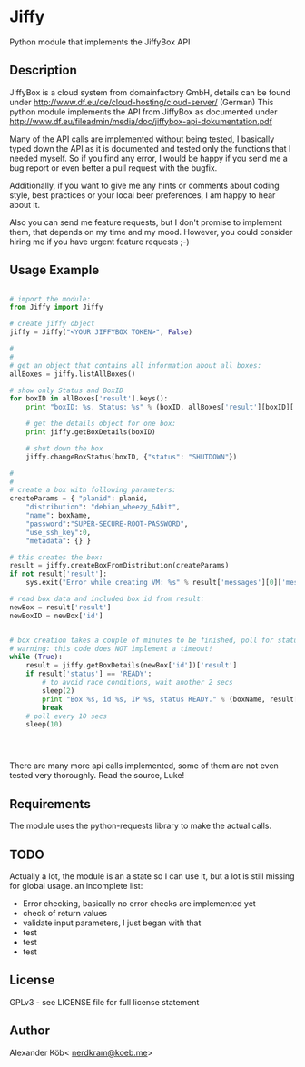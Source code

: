 # Jiffy  

Python module that implements the JiffyBox API

## Description

JiffyBox is a cloud system from domainfactory GmbH, details can be found under http://www.df.eu/de/cloud-hosting/cloud-server/ (German)
This python module implements the API from JiffyBox as documented under http://www.df.eu/fileadmin/media/doc/jiffybox-api-dokumentation.pdf

Many of the API calls are implemented without being tested, I basically typed down the API as it is documented and tested only the functions that I needed myself. So if you find any error, I would be happy if you send me a bug report or even better a pull request with the bugfix.

Additionally, if you want to give me any hints or comments about coding style, best practices or your local beer preferences, I am happy to hear about it.

Also you can send me feature requests, but I don't promise to implement them, that depends on my time and my mood. However, you could consider hiring me if you have urgent feature requests ;-)


## Usage Example

```python

# import the module:
from Jiffy import Jiffy

# create jiffy object
jiffy = Jiffy("<YOUR JIFFYBOX TOKEN>", False)

#
#
# get an object that contains all information about all boxes:    
allBoxes = jiffy.listAllBoxes()

# show only Status and BoxID
for boxID in allBoxes['result'].keys():
    print "boxID: %s, Status: %s" % (boxID, allBoxes['result'][boxID]['status'])

    # get the details object for one box:
    print jiffy.getBoxDetails(boxID)

    # shut down the box
    jiffy.changeBoxStatus(boxID, {"status": "SHUTDOWN"})

#
# 
# create a box with following parameters:
createParams = { "planid": planid,
    "distribution": "debian_wheezy_64bit",
    "name": boxName,
    "password":"SUPER-SECURE-ROOT-PASSWORD",
    "use_ssh_key":0,
    "metadata": {} }

# this creates the box:
result = jiffy.createBoxFromDistribution(createParams)
if not result['result']:
    sys.exit("Error while creating VM: %s" % result['messages'][0]['message'])

# read box data and included box id from result:
newBox = result['result']
newBoxID = newBox['id']


# box creation takes a couple of minutes to be finished, poll for status 'READY'.
# warning: this code does NOT implement a timeout!
while (True):
    result = jiffy.getBoxDetails(newBox['id'])['result']
    if result['status'] == 'READY':
        # to avoid race conditions, wait another 2 secs
        sleep(2)
        print "Box %s, id %s, IP %s, status READY." % (boxName, result['id'], result['ips']['public'][0])
        break
    # poll every 10 secs
    sleep(10)





```

There are many more api calls implemented, some of them are not even tested very thoroughly. Read the source, Luke!


## Requirements

The module uses the python-requests library to make the actual calls.

## TODO

Actually a lot, the module is an a state so I can use it, but a lot is still missing for global usage. an incomplete list:
* Error checking, basically no error checks are implemented yet
* check of return values
* validate input parameters, I just began with that
* test
* test
* test

## License

GPLv3 - see LICENSE file for full license statement

## Author

Alexander Köb< nerdkram@koeb.me>
